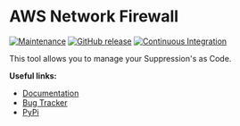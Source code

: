 # AWS Network Firewall

[![Maintenance](https://img.shields.io/badge/Maintained-yes-green.svg)](https://github.com/binxio/aws-network-firewall/graphs/commit-activity)
[![GitHub release](https://img.shields.io/github/release/binxio/aws-network-firewall.svg)](https://github.com/binxio/aws-securityhub-suppression/releases/)
[![Continuous Integration](https://github.com/binxio/aws-securityhub-suppression/actions/workflows/ci.yml/badge.svg)](https://github.com/binxio/aws-network-firewall/actions/workflows/ci.yml)

This tool allows you to manage your Suppression's as Code.

**Useful links:**
- [Documentation](https://binxio.github.io/aws-network-firewall/)
- [Bug Tracker](https://github.com/binxio/aws-network-firewall/issues)
- [PyPi](https://pypi.org/project/aws-network-firewall/)
